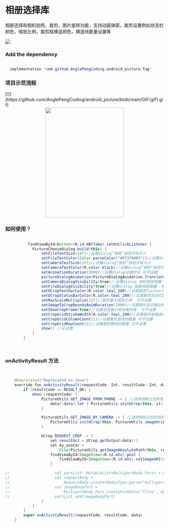 # 相册选择库
相册选择和相机拍照，裁剪，图片旋转功能，支持动画弹窗，裁剪设置例如状态栏颜色，缩放比例，裁剪框横竖颜色，横竖线数量设置等

[![](https://jitpack.io/v/AnglePengCoding/android_picture.svg)](https://jitpack.io/#AnglePengCoding/android_picture)

<h3>Add the dependency</h3>

```java

  implementation 'com.github.AnglePengCoding:android_picture:Tag'

```

<h3>项目示范流程</h3>
[![](https://github.com/AnglePengCoding/android_picture/blob/main/GIF/gif1.gif)

<div align=center><img width="250" height="350" src="https://github.com/AnglePengCoding/android_picture/blob/main/GIF/gif1.gif"/></div>

<h3>如何使用？</h3>

```java

          findViewById<Button>(R.id.mBtTake).setOnClickListener {
            PictureChooseDialog.build(this) {
                setFileTextSize(18f)//设置dialog“相册”按钮字体大小
                setFileTextColor(Color.parseColor("#FF3700B3"))//设置dialog“相册”按钮字体颜色
                setCameraTextSize(15f)//设置dialog“相机”按钮字体大小
                setCameraTextColor(R.color.black)//设置dialog“相机”按钮字体颜色
                setAnimationDuration(2000)//设置dialog动画时长 可不设置
                pictureDialogAnimation(PictureDialogAnimation.TranslateFromBottom)//设置dialog弹窗动画  可不设置
                setCameraDialogVisibility(true)//设置dialog 相机按钮隐藏  根据业务需求
                setFileDialogVisibility(true)//设置dialog 相册按钮隐藏  根据业务需求
                setUCropToolbarColor(R.color.teal_200)//设置裁剪ToolbarColor   可不设置
                setUCropStatusBarColor(R.color.teal_200)//设置裁剪状态栏颜色   可不设置
                setMaxScaleMultiplier(2f)//裁剪最大缩放比例  可不设置
                setImageToCropBoundsAnimDuration(1000)//设置图片在切换比例时的动画  可不设置
                setShowCropFrame(true)//设置是否展示矩形裁剪框  可不设置
                setCropGridStrokeWidth(R.color.teal_200)//设置裁剪框横竖线的颜色 可不设置
                setCropGridColumnCount(1)//设置裁剪竖线的数量 可不设置
                setCropGridRowCount(2)//设置裁剪横线的数量 可不设置
                show() //必设置
            }
        }

        
```


<h3> onActivityResult 方法</h3>

```java


    @Deprecated("Deprecated in Java")
    override fun onActivityResult(requestCode: Int, resultCode: Int, data: Intent?) {
        if (resultCode == RESULT_OK) {
            when (requestCode) {
                PictureUtils.GET_IMAGE_FROM_PHONE -> { //选择相册之后的处理
                    data?.data?.let { PictureUtils.initUCrop(this, it) }
                }

                PictureUtils.GET_IMAGE_BY_CAMERA -> { //选择相机之后的处理
                    PictureUtils.initUCrop(this, PictureUtils.imageUriFromCamera)
                }

                UCrop.REQUEST_CROP -> {
                    val resultUri = UCrop.getOutput(data!!)
                    val my_avatar =
                        File(PictureUtils.getImageAbsolutePath(this, resultUri).toString())
                    findViewById<ImageView>(R.id.mIv).post {
                        findViewById<ImageView>(R.id.mIv).setImageURI(resultUri)
                    }

//                    val partList: MutableList<MultipartBody.Part> = ArrayList()
//                    val requestBody =
//                        RequestBody.create(MediaType.parse("multipart/form-data"), my_avatar)
//                    val imageBodyPart =
//                        MultipartBody.Part.createFormData("files", my_avatar.name, requestBody)
//                    partList.add(imageBodyPart)
                }
            }
        }
        super.onActivityResult(requestCode, resultCode, data)
    }

```



